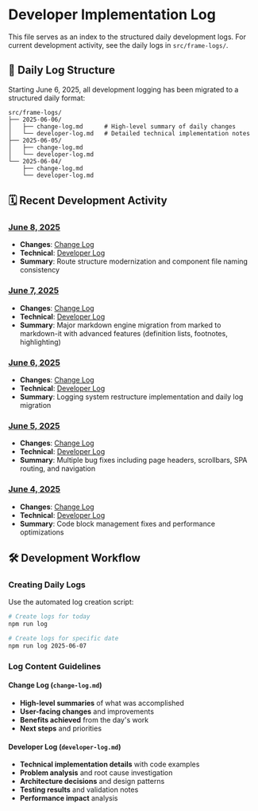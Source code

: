 # Developer Implementation Log

This file serves as an index to the structured daily development logs. For current development activity, see the daily logs in `src/frame-logs/`.

## 📁 Daily Log Structure

Starting June 6, 2025, all development logging has been migrated to a structured daily format:

```
src/frame-logs/
├── 2025-06-06/
│   ├── change-log.md      # High-level summary of daily changes
│   └── developer-log.md   # Detailed technical implementation notes
├── 2025-06-05/
│   ├── change-log.md
│   └── developer-log.md
└── 2025-06-04/
    ├── change-log.md
    └── developer-log.md
```

## 🗓️ Recent Development Activity

### [June 8, 2025](./src/frame-logs/2025-06-08/)
- **Changes**: [Change Log](./src/frame-logs/2025-06-08/change-log.md)
- **Technical**: [Developer Log](./src/frame-logs/2025-06-08/developer-log.md)
- **Summary**: Route structure modernization and component file naming consistency

### [June 7, 2025](./src/frame-logs/2025-06-07/)
- **Changes**: [Change Log](./src/frame-logs/2025-06-07/change-log.md)
- **Technical**: [Developer Log](./src/frame-logs/2025-06-07/developer-log.md)
- **Summary**: Major markdown engine migration from marked to markdown-it with advanced features (definition lists, footnotes, highlighting)

### [June 6, 2025](./src/frame-logs/2025-06-06/)
- **Changes**: [Change Log](./src/frame-logs/2025-06-06/change-log.md)
- **Technical**: [Developer Log](./src/frame-logs/2025-06-06/developer-log.md)
- **Summary**: Logging system restructure implementation and daily log migration

### [June 5, 2025](./src/frame-logs/2025-06-05/)
- **Changes**: [Change Log](./src/frame-logs/2025-06-05/change-log.md)
- **Technical**: [Developer Log](./src/frame-logs/2025-06-05/developer-log.md)
- **Summary**: Multiple bug fixes including page headers, scrollbars, SPA routing, and navigation

### [June 4, 2025](./src/frame-logs/2025-06-04/)
- **Changes**: [Change Log](./src/frame-logs/2025-06-04/change-log.md)
- **Technical**: [Developer Log](./src/frame-logs/2025-06-04/developer-log.md)
- **Summary**: Code block management fixes and performance optimizations

## 🛠️ Development Workflow

### Creating Daily Logs
Use the automated log creation script:

```bash
# Create logs for today
npm run log

# Create logs for specific date
npm run log 2025-06-07
```

### Log Content Guidelines

#### Change Log (`change-log.md`)
- **High-level summaries** of what was accomplished
- **User-facing changes** and improvements
- **Benefits achieved** from the day's work
- **Next steps** and priorities

#### Developer Log (`developer-log.md`)
- **Technical implementation details** with code examples
- **Problem analysis** and root cause investigation
- **Architecture decisions** and design patterns
- **Testing results** and validation notes
- **Performance impact** analysis

